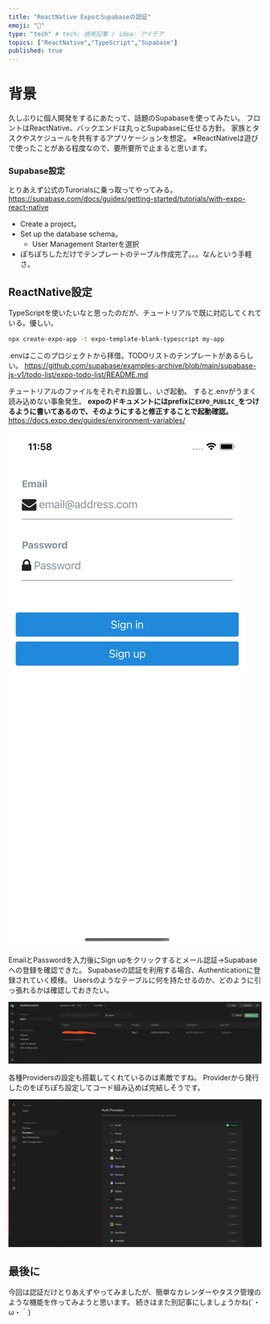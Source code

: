 ```yaml
---
title: "ReactNative ExpoとSupabaseの認証"
emoji: "📑"
type: "tech" # tech: 技術記事 / idea: アイデア
topics: ["ReactNative","TypeScript","Supabase"]
published: true
---
```


# 背景
久しぶりに個人開発をするにあたって、話題のSupabaseを使ってみたい。
フロントはReactNative、バックエンドは丸っとSupabaseに任せる方針。
家族とタスクやスケジュールを共有するアプリケーションを想定。
※ReactNativeは遊びで使ったことがある程度なので、要所要所で止まると思います。

### Supabase設定
とりあえず公式のTurorialsに乗っ取ってやってみる。
https://supabase.com/docs/guides/getting-started/tutorials/with-expo-react-native

- Create a project。
- Set up the database schema。
  - User Management Starterを選択
- ぽちぽちしただけでテンプレートのテーブル作成完了。。。なんという手軽さ。

## ReactNative設定
TypeScriptを使いたいなと思ったのだが、チュートリアルで既に対応してくれている。優しい。

```sh
npx create-expo-app -t expo-template-blank-typescript my-app
```

.envはここのプロジェクトから拝借。TODOリストのテンプレートがあるらしい。
https://github.com/supabase/examples-archive/blob/main/supabase-js-v1/todo-list/expo-todo-list/README.md

チュートリアルのファイルをそれぞれ設置し、いざ起動。
すると.envがうまく読み込めない事象発生。
**expoのドキュメントにはprefixに`EXPO_PUBLIC_`をつけるように書いてあるので、そのようにすると修正することで起動確認。**
https://docs.expo.dev/guides/environment-variables/

![Alt text](/images/d243bc227bf7f3/image-1.png)

EmailとPasswordを入力後にSign upをクリックするとメール認証→Supabaseへの登録を確認できた。
Supabaseの認証を利用する場合、Authenticationに登録されていく模様。
Usersのようなテーブルに何を持たせるのか、どのように引っ張れるかは確認しておきたい。

![SP Capture](/images/d243bc227bf7f3/image-2.png)

各種Providersの設定も搭載してくれているのは素敵ですね。
Providerから発行したのをぽちぽち設定してコード組み込めば完結しそうです。

![Auth Providers](/images/d243bc227bf7f3/image-3.png)

## 最後に
今回は認証だけとりあえずやってみましたが、簡単なカレンダーやタスク管理のような機能を作ってみようと思います。
続きはまた別記事にしましょうかね(´・ω・｀)